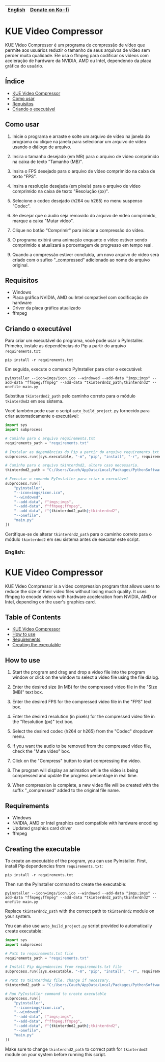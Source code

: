 | [English](#english) | [Donate on Ko-fi](https://ko-fi.com/cauehcraft) |
|:---------------------------|--------------------------:|

# KUE Video Compressor

KUE Video Compressor é um programa de compressão de vídeo que permite aos usuários reduzir o tamanho de seus arquivos de vídeo sem perder muita qualidade. Ele usa o ffmpeg para codificar os vídeos com aceleração de hardware da NVIDIA, AMD ou Intel, dependendo da placa gráfica do usuário.

## Índice

- [KUE Video Compressor](#kue-video-compressor)
- [Como usar](#como-usar)
- [Requisitos](#requisitos)
- [Criando o executável](#criando-o-executável)

## Como usar

1. Inicie o programa e arraste e solte um arquivo de vídeo na janela do programa ou clique na janela para selecionar um arquivo de vídeo usando o diálogo de arquivo.

2. Insira o tamanho desejado (em MB) para o arquivo de vídeo comprimido na caixa de texto "Tamanho (MB)".

3. Insira o FPS desejado para o arquivo de vídeo comprimido na caixa de texto "FPS".

4. Insira a resolução desejada (em pixels) para o arquivo de vídeo comprimido na caixa de texto "Resolução (px)".

5. Selecione o codec desejado (h264 ou h265) no menu suspenso "Codec".

6. Se desejar que o áudio seja removido do arquivo de vídeo comprimido, marque a caixa "Mutar vídeo".

7. Clique no botão "Comprimir" para iniciar a compressão do vídeo.

8. O programa exibirá uma animação enquanto o vídeo estiver sendo comprimido e atualizará a porcentagem de progresso em tempo real.

9. Quando a compressão estiver concluída, um novo arquivo de vídeo será criado com o sufixo "_compressed" adicionado ao nome do arquivo original.

## Requisitos

- Windows
- Placa gráfica NVIDIA, AMD ou Intel compatível com codificação de hardware
- Driver da placa gráfica atualizado
- ffmpeg

## Criando o executável

Para criar um executável do programa, você pode usar o PyInstaller. Primeiro, instale as dependências do Pip a partir do arquivo `requirements.txt`:

```
pip install -r requirements.txt
```

Em seguida, execute o comando PyInstaller para criar o executável:

```
pyinstaller --icon=imgs/icon.ico --windowed --add-data "imgs;imgs" --add-data "ffmpeg;ffmpeg" --add-data "tkinterdnd2_path;tkinterdnd2" --onefile main.py
```

Substitua `tkinterdnd2_path` pelo caminho correto para o módulo `tkinterdnd2` em seu sistema.

Você também pode usar o script `auto_build_project.py` fornecido para criar automaticamente o executável:

```python
import sys
import subprocess

# Caminho para o arquivo requirements.txt
requirements_path = "requirements.txt"

# Instalar as dependências do Pip a partir do arquivo requirements.txt
subprocess.run([sys.executable, "-m", "pip", "install", "-r", requirements_path])

# Caminho para o arquivo tkinterdnd2, altere caso necessario.
tkinterdnd2_path = "C:/Users/Caueh/AppData/Local/Packages/PythonSoftwareFoundation.Python.3.11_qbz5n2kfra8p0/LocalCache/local-packages/Python311/site-packages/tkinterdnd2"

# Executar o comando PyInstaller para criar o executável
subprocess.run([
    "pyinstaller",
    "--icon=imgs/icon.ico",
    "--windowed",
    "--add-data", f"imgs;imgs",
    "--add-data", f"ffmpeg;ffmpeg",
    "--add-data", f"{tkinterdnd2_path};tkinterdnd2",
    "--onefile",
    "main.py"
])
```

Certifique-se de alterar `tkinterdnd2_path` para o caminho correto para o módulo `tkinterdnd2` em seu sistema antes de executar este script.


### English:
# KUE Video Compressor

KUE Video Compressor is a video compression program that allows users to reduce the size of their video files without losing much quality. It uses ffmpeg to encode videos with hardware acceleration from NVIDIA, AMD or Intel, depending on the user's graphics card.

## Table of Contents

- [KUE Video Compressor](#kue-video-compressor)
- [How to use](#how-to-use)
- [Requirements](#requirements)
- [Creating the executable](#creating-the-executable)

## How to use

1. Start the program and drag and drop a video file into the program window or click on the window to select a video file using the file dialog.

2. Enter the desired size (in MB) for the compressed video file in the "Size (MB)" text box.

3. Enter the desired FPS for the compressed video file in the "FPS" text box.

4. Enter the desired resolution (in pixels) for the compressed video file in the "Resolution (px)" text box.

5. Select the desired codec (h264 or h265) from the "Codec" dropdown menu.

6. If you want the audio to be removed from the compressed video file, check the "Mute video" box.

7. Click on the "Compress" button to start compressing the video.

8. The program will display an animation while the video is being compressed and update the progress percentage in real time.

9. When compression is complete, a new video file will be created with the suffix "_compressed" added to the original file name.

## Requirements

- Windows
- NVIDIA, AMD or Intel graphics card compatible with hardware encoding
- Updated graphics card driver
- ffmpeg

## Creating the executable

To create an executable of the program, you can use PyInstaller. First, install Pip dependencies from `requirements.txt`:

```
pip install -r requirements.txt
```

Then run the PyInstaller command to create the executable:

```
pyinstaller --icon=imgs/icon.ico --windowed --add-data "imgs;imgs" --add-data "ffmpeg;ffmpeg" --add-data "tkinterdnd2_path;tkinterdnd2" --onefile main.py
```

Replace `tkinterdnd2_path` with the correct path to `tkinterdnd2` module on your system.

You can also use `auto_build_project.py` script provided to automatically create executable:

```python
import sys
import subprocess

# Path to requirements.txt file
requirements_path = "requirements.txt"

# Install Pip dependencies from requirements.txt file
subprocess.run([sys.executable, "-m", "pip", "install", "-r", requirements_path])

# Path to tkinterdnd2 file, change if necessary.
tkinterdnd2_path = "C:/Users/Caueh/AppData/Local/Packages/PythonSoftwareFoundation.Python.3.11_qbz5n2kfra8p0/LocalCache/local-packages/Python311/site-packages/tkinterdnd2"

# Run PyInstaller command to create executable
subprocess.run([
    "pyinstaller",
    "--icon=imgs/icon.ico",
    "--windowed",
    "--add-data", f"imgs;imgs",
    "--add-data", f"ffmpeg;ffmpeg",
    "--add-data", f"{tkinterdnd2_path};tkinterdnd2",
    "--onefile",
    "main.py"
])
```

Make sure to change `tkinterdnd2_path` to correct path for `tkinterdnd2` module on your system before running this script.
